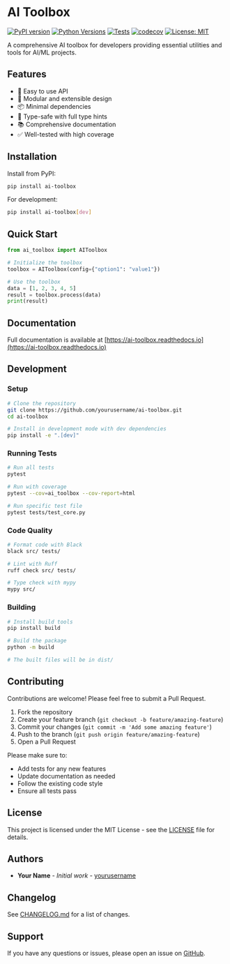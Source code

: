 # AI Toolbox

[![PyPI version](https://badge.fury.io/py/ai-toolbox.svg)](https://badge.fury.io/py/ai-toolbox)
[![Python Versions](https://img.shields.io/pypi/pyversions/ai-toolbox.svg)](https://pypi.org/project/ai-toolbox/)
[![Tests](https://github.com/yourusername/ai-toolbox/workflows/Tests/badge.svg)](https://github.com/yourusername/ai-toolbox/actions)
[![codecov](https://codecov.io/gh/yourusername/ai-toolbox/branch/main/graph/badge.svg)](https://codecov.io/gh/yourusername/ai-toolbox)
[![License: MIT](https://img.shields.io/badge/License-MIT-yellow.svg)](https://opensource.org/licenses/MIT)

A comprehensive AI toolbox for developers providing essential utilities and tools for AI/ML projects.

## Features

- 🚀 Easy to use API
- 🔧 Modular and extensible design
- 📦 Minimal dependencies
- 🎯 Type-safe with full type hints
- 📚 Comprehensive documentation
- ✅ Well-tested with high coverage

## Installation

Install from PyPI:

```bash
pip install ai-toolbox
```

For development:

```bash
pip install ai-toolbox[dev]
```

## Quick Start

```python
from ai_toolbox import AIToolbox

# Initialize the toolbox
toolbox = AIToolbox(config={"option1": "value1"})

# Use the toolbox
data = [1, 2, 3, 4, 5]
result = toolbox.process(data)
print(result)
```

## Documentation

Full documentation is available at [https://ai-toolbox.readthedocs.io](https://ai-toolbox.readthedocs.io)

## Development

### Setup

```bash
# Clone the repository
git clone https://github.com/yourusername/ai-toolbox.git
cd ai-toolbox

# Install in development mode with dev dependencies
pip install -e ".[dev]"
```

### Running Tests

```bash
# Run all tests
pytest

# Run with coverage
pytest --cov=ai_toolbox --cov-report=html

# Run specific test file
pytest tests/test_core.py
```

### Code Quality

```bash
# Format code with Black
black src/ tests/

# Lint with Ruff
ruff check src/ tests/

# Type check with mypy
mypy src/
```

### Building

```bash
# Install build tools
pip install build

# Build the package
python -m build

# The built files will be in dist/
```

## Contributing

Contributions are welcome! Please feel free to submit a Pull Request.

1. Fork the repository
2. Create your feature branch (`git checkout -b feature/amazing-feature`)
3. Commit your changes (`git commit -m 'Add some amazing feature'`)
4. Push to the branch (`git push origin feature/amazing-feature`)
5. Open a Pull Request

Please make sure to:
- Add tests for any new features
- Update documentation as needed
- Follow the existing code style
- Ensure all tests pass

## License

This project is licensed under the MIT License - see the [LICENSE](LICENSE) file for details.

## Authors

- **Your Name** - *Initial work* - [yourusername](https://github.com/yourusername)

## Changelog

See [CHANGELOG.md](CHANGELOG.md) for a list of changes.

## Support

If you have any questions or issues, please open an issue on [GitHub](https://github.com/yourusername/ai-toolbox/issues).

